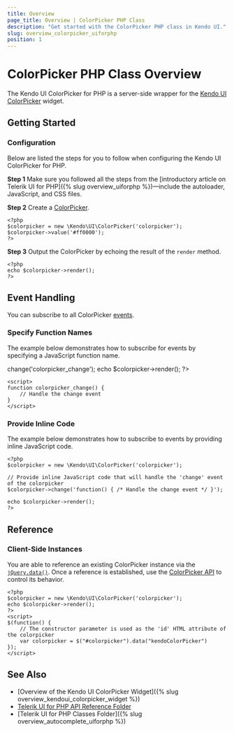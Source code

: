 ```yaml
---
title: Overview
page_title: Overview | ColorPicker PHP Class
description: "Get started with the ColorPicker PHP class in Kendo UI."
slug: overview_colorpicker_uiforphp
position: 1
---
```


# ColorPicker PHP Class Overview

The Kendo UI ColorPicker for PHP is a server-side wrapper for the [Kendo UI ColorPicker](/api/javascript/ui/colorpicker) widget.

## Getting Started

### Configuration

Below are listed the steps for you to follow when configuring the Kendo UI ColorPicker for PHP.

**Step 1** Make sure you followed all the steps from the [introductory article on Telerik UI for PHP]({% slug overview_uiforphp %})&mdash;include the autoloader, JavaScript, and CSS files.

**Step 2** Create a [ColorPicker](/api/php/Kendo/UI/ColorPicker).



    <?php
    $colorpicker = new \Kendo\UI\ColorPicker('colorpicker');
    $colorpicker->value('#ff0000');
    ?>

**Step 3** Output the ColorPicker by echoing the result of the `render` method.



    <?php
    echo $colorpicker->render();
    ?>

## Event Handling

You can subscribe to all ColorPicker [events](/api/javascript/ui/colorpicker#events).

### Specify Function Names

The example below demonstrates how to subscribe for events by specifying a JavaScript function name.



   <?php
   $colorpicker = new \Kendo\UI\ColorPicker('colorpicker');

    // The 'colorpicker_change' JavaScript function will handle the 'change' event of the colorpicker
    $colorpicker->change('colorpicker_change');

    echo $colorpicker->render();
    ?>
    <script>
    function colorpicker_change() {
        // Handle the change event
    }
    </script>

### Provide Inline Code

The example below demonstrates how to subscribe to events by providing inline JavaScript code.



    <?php
    $colorpicker = new \Kendo\UI\ColorPicker('colorpicker');

    // Provide inline JavaScript code that will handle the 'change' event of the colorpicker
    $colorpicker->change('function() { /* Handle the change event */ }');

    echo $colorpicker->render();
    ?>

<!--*-->
## Reference

### Client-Side Instances

You are able to reference an existing ColorPicker instance via the [`jQuery.data()`](https://api.jquery.com/jQuery.data/). Once a reference is established, use the [ColorPicker API](/api/javascript/ui/colorpicker#methods) to control its behavior.



    <?php
    $colorpicker = new \Kendo\UI\ColorPicker('colorpicker');
    echo $colorpicker->render();
    ?>
    <script>
    $(function() {
        // The constructor parameter is used as the 'id' HTML attribute of the colorpicker
        var colorpicker = $("#colorpicker").data("kendoColorPicker")
    });
    </script>

## See Also

* [Overview of the Kendo UI ColorPicker Widget]({% slug overview_kendoui_colorpicker_widget %})
* [Telerik UI for PHP API Reference Folder](/api/php/Kendo/UI/AutoComplete)
* [Telerik UI for PHP Classes Folder]({% slug overview_autocomplete_uiforphp %})
